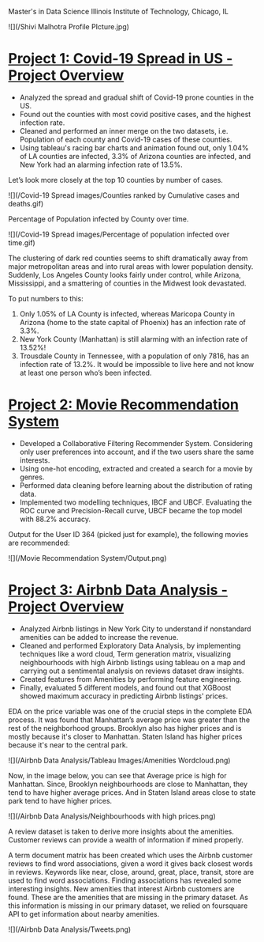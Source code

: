 Master's in Data Science
Illinois Institute of Technology, Chicago, IL

![](/Shivi Malhotra Profile PIcture.jpg)

# [Project 1: Covid-19 Spread in US - Project Overview](https://github.com/Shivi15/Covid-19-Spread-in-US)
* Analyzed the spread and gradual shift of Covid-19 prone counties in the US.
* Found out the counties with most covid positive cases, and the highest infection rate.
* Cleaned and performed an inner merge on the two datasets, i.e. Population of each county and Covid-19 cases of these counties.
* Using tableau's racing bar charts and animation found out, only 1.04% of LA counties are infected, 3.3% of Arizona counties are infected, and New York had an alarming infection rate of 13.5%.

Let’s look more closely at the top 10 counties by number of cases.

![](/Covid-19 Spread images/Counties ranked by Cumulative cases and deaths.gif)
  
Percentage of Population infected by County over time.

![](/Covid-19 Spread images/Percentage of population infected over time.gif)

The clustering of dark red counties seems to shift dramatically away from major metropolitan areas and into rural areas with lower population density. Suddenly, Los Angeles County looks fairly under control, while Arizona, Mississippi, and a smattering of counties in the Midwest look devastated.

To put numbers to this:

1. Only 1.05% of LA County is infected, whereas Maricopa County in Arizona (home to the state capital of Phoenix) has an infection rate of 3.3%.
2. New York County (Manhattan) is still alarming with an infection rate of 13.52%!
3. Trousdale County in Tennessee, with a population of only 7816, has an infection rate of 13.2%. It would be impossible to live here and not know at least one person who’s been infected.

# [Project 2: Movie Recommendation System](https://github.com/Shivi15/Movie-Rec_System)
* Developed a Collaborative Filtering Recommender System. Considering only user preferences into account, and if the two users share the same interests.
* Using one-hot encoding, extracted and created a search for a movie by genres.
* Performed data cleaning before learning about the distribution of rating data.
* Implemented two modelling techniques, IBCF and UBCF. Evaluating the ROC curve and Precision-Recall curve, UBCF became the top model with 88.2% accuracy.

Output for the User ID 364 (picked just for example), the following movies are recommended:

![](/Movie Recommendation System/Output.png)

# [Project 3: Airbnb Data Analysis - Project Overview](https://github.com/LohithChowdary/Airbnb-Data-Analysis)
* Analyzed Airbnb listings in New York City to understand if nonstandard amenities can be added to increase the revenue.
* Cleaned and performed Exploratory Data Analysis, by implementing techniques like a word cloud, Term generation matrix, visualizing neighbourhoods with high Airbnb listings using tableau on a map and carrying out a sentimental analysis on reviews dataset draw insights.
* Created features from Amenities by performing feature engineering.
* Finally, evaluated 5 different models, and found out that XGBoost showed maximum accuracy in predicting Airbnb listings' prices.

EDA on the price variable was one of the crucial steps in the complete EDA process. It was found that Manhattan’s average price was greater than the rest of the neighborhood groups. Brooklyn also has higher prices and is mostly because it's closer to Manhattan. Staten Island has higher prices because it's near to the central park.

![](/Airbnb Data Analysis/Tableau Images/Amenities Wordcloud.png)

Now, in the image below, you can see that Average price is high for Manhattan. Since, Brooklyn neighbourhoods are close to Manhattan, they tend to have higher average prices. And in Staten Island areas close to state park tend to have higher prices.

![](/Airbnb Data Analysis/Neighbourhoods with high prices.png)

A review dataset is taken to derive more insights about the amenities. Customer reviews can provide a wealth of information if mined properly. 

A term document matrix has been created which uses the Airbnb customer reviews to find word associations, given a word it gives back closest words in reviews. Keywords like near, close, around, great, place, transit, store are used to find word associations. Finding associations has revealed some interesting insights. New amenities that interest Airbnb customers are found. These are the amenities that are missing in the primary dataset. As this information is missing in our primary dataset, we relied on foursquare API to get information about nearby amenities.

![](/Airbnb Data Analysis/Tweets.png)


